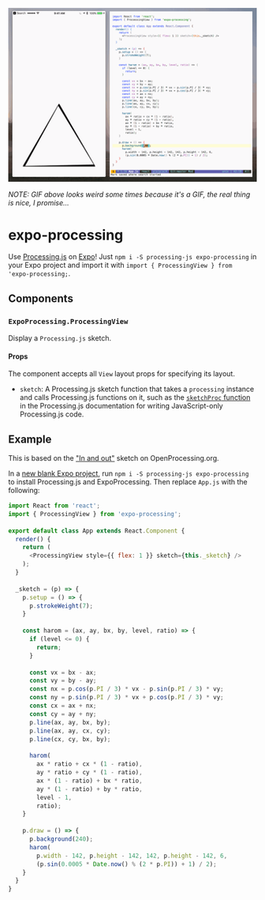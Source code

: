 ![demo](demo.gif "demo")

*NOTE: GIF above looks weird some times because it's a GIF, the real thing is nice, I promise...*

# expo-processing

Use [Processing.js](http://processingjs.org) on [Expo](https://expo.io)! Just
`npm i -S processing-js expo-processing` in your Expo project and import it with
`import { ProcessingView } from 'expo-processing;`.

## Components

### `ExpoProcessing.ProcessingView`

Display a `Processing.js` sketch.

#### Props

The component accepts all `View` layout props for specifying its layout.

- `sketch`: A Processing.js sketch function that takes a `processing` instance
  and calls Processing.js functions on it, such as the [`sketchProc` function](http://processingjs.org/articles/jsQuickStart.html#javascriptonlyprocessingcode) in
  the Processing.js documentation for writing JavaScript-only Processing.js
  code.

## Example

This is based on
the ["In and out"](https://www.openprocessing.org/sketch/434617) sketch on
OpenProcessing.org.

In
a
[new blank Expo project](https://docs.expo.io/versions/v18.0.0/guides/up-and-running.html),
run `npm i -S processing-js expo-processing` to install Processing.js and ExpoProcessing. Then replace
`App.js` with the following:

```js
import React from 'react';
import { ProcessingView } from 'expo-processing';

export default class App extends React.Component {
  render() {
    return (
      <ProcessingView style={{ flex: 1 }} sketch={this._sketch} />
    );
  }

  _sketch = (p) => {
    p.setup = () => {
      p.strokeWeight(7);
    }

    const harom = (ax, ay, bx, by, level, ratio) => {
      if (level <= 0) {
        return;
      }

      const vx = bx - ax;
      const vy = by - ay;
      const nx = p.cos(p.PI / 3) * vx - p.sin(p.PI / 3) * vy;
      const ny = p.sin(p.PI / 3) * vx + p.cos(p.PI / 3) * vy;
      const cx = ax + nx;
      const cy = ay + ny;
      p.line(ax, ay, bx, by);
      p.line(ax, ay, cx, cy);
      p.line(cx, cy, bx, by);

      harom(
        ax * ratio + cx * (1 - ratio),
        ay * ratio + cy * (1 - ratio),
        ax * (1 - ratio) + bx * ratio,
        ay * (1 - ratio) + by * ratio,
        level - 1,
        ratio);
    }

    p.draw = () => {
      p.background(240);
      harom(
        p.width - 142, p.height - 142, 142, p.height - 142, 6,
        (p.sin(0.0005 * Date.now() % (2 * p.PI)) + 1) / 2);
    }
  }
}
````
